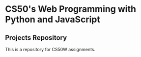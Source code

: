 # CS50's Web Programming with Python and JavaScript
## Projects Repository
This is a repository for CS50W assignments.